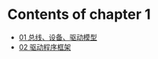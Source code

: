 # Contents of chapter 1

* [01 总线、设备、驱动模型](docs/chapter1/20170326-总线、设备、驱动模型.md)
* [02 驱动程序框架](/docs/chapter1/02-驱动程序框架.md)



